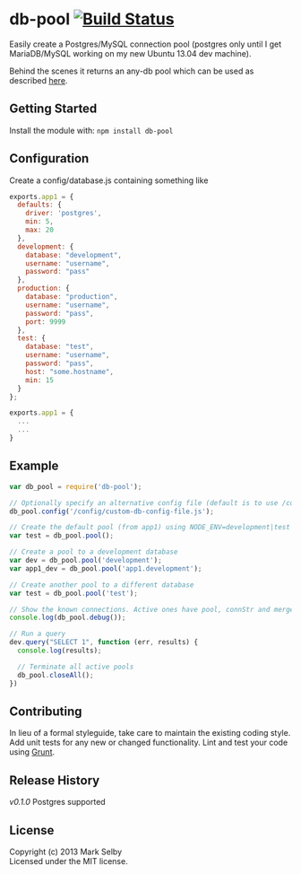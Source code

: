# db-pool [![Build Status](https://secure.travis-ci.org/mark/node-db-pool.png?branch=master)](http://travis-ci.org/mark/node-db-pool)

Easily create a Postgres/MySQL connection pool (postgres only until I get MariaDB/MySQL working on my new Ubuntu 13.04 dev machine).

Behind the scenes it returns an any-db pool which can be used as described [here](https://github.com/grncdr/node-any-db).

## Getting Started
Install the module with: `npm install db-pool`

## Configuration
Create a config/database.js containing something like
```javascript
exports.app1 = {
  defaults: {
    driver: 'postgres',
    min: 5,
    max: 20
  },
  development: {
    database: "development",
    username: "username",
    password: "pass"
  },
  production: {
    database: "production",
    username: "username",
    password: "pass",
    port: 9999
  },
  test: {
    database: "test",
    username: "username",
    password: "pass",
    host: "some.hostname",
    min: 15
  }
};

exports.app1 = {
  ...
  ...
}
```

## Example
```javascript
var db_pool = require('db-pool');

// Optionally specify an alternative config file (default is to use /config/database.js)
db_pool.config('/config/custom-db-config-file.js');

// Create the default pool (from app1) using NODE_ENV=development|test|production
var test = db_pool.pool();

// Create a pool to a development database
var dev = db_pool.pool('development');
var app1_dev = db_pool.pool('app1.development');

// Create another pool to a different database
var test = db_pool.pool('test');

// Show the known connections. Active ones have pool, connStr and merged default attributes.
console.log(db_pool.debug());

// Run a query
dev.query("SELECT 1", function (err, results) {
  console.log(results);

  // Terminate all active pools
  db_pool.closeAll();
})

```

## Contributing
In lieu of a formal styleguide, take care to maintain the existing coding style. Add unit tests for any new or changed functionality. Lint and test your code using [Grunt](http://gruntjs.com/).

## Release History
_v0.1.0_ Postgres supported

## License
Copyright (c) 2013 Mark Selby  
Licensed under the MIT license.
